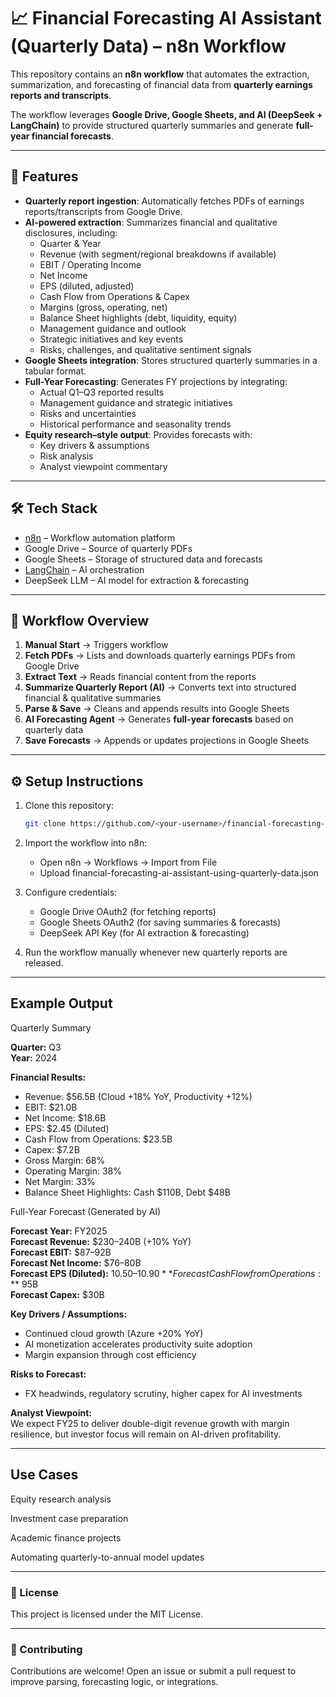 # 📈 Financial Forecasting AI Assistant (Quarterly Data) – n8n Workflow

This repository contains an **n8n workflow** that automates the extraction, summarization, and forecasting of financial data from **quarterly earnings reports and transcripts**.  

The workflow leverages **Google Drive, Google Sheets, and AI (DeepSeek + LangChain)** to provide structured quarterly summaries and generate **full-year financial forecasts**.

---

## 🚀 Features
- **Quarterly report ingestion**: Automatically fetches PDFs of earnings reports/transcripts from Google Drive.  
- **AI-powered extraction**: Summarizes financial and qualitative disclosures, including:  
  - Quarter & Year  
  - Revenue (with segment/regional breakdowns if available)  
  - EBIT / Operating Income  
  - Net Income  
  - EPS (diluted, adjusted)  
  - Cash Flow from Operations & Capex  
  - Margins (gross, operating, net)  
  - Balance Sheet highlights (debt, liquidity, equity)  
  - Management guidance and outlook  
  - Strategic initiatives and key events  
  - Risks, challenges, and qualitative sentiment signals  
- **Google Sheets integration**: Stores structured quarterly summaries in a tabular format.  
- **Full-Year Forecasting**: Generates FY projections by integrating:  
  - Actual Q1–Q3 reported results  
  - Management guidance and strategic initiatives  
  - Risks and uncertainties  
  - Historical performance and seasonality trends  
- **Equity research–style output**: Provides forecasts with:  
  - Key drivers & assumptions  
  - Risk analysis  
  - Analyst viewpoint commentary  

---

## 🛠️ Tech Stack
- [n8n](https://n8n.io/) – Workflow automation platform  
- Google Drive – Source of quarterly PDFs  
- Google Sheets – Storage of structured data and forecasts  
- [LangChain](https://www.langchain.com/) – AI orchestration  
- DeepSeek LLM – AI model for extraction & forecasting  

---

## 📂 Workflow Overview
1. **Manual Start** → Triggers workflow  
2. **Fetch PDFs** → Lists and downloads quarterly earnings PDFs from Google Drive  
3. **Extract Text** → Reads financial content from the reports  
4. **Summarize Quarterly Report (AI)** → Converts text into structured financial & qualitative summaries  
5. **Parse & Save** → Cleans and appends results into Google Sheets  
6. **AI Forecasting Agent** → Generates **full-year forecasts** based on quarterly data  
7. **Save Forecasts** → Appends or updates projections in Google Sheets  

---

## ⚙️ Setup Instructions
1. Clone this repository:
   ```bash
   git clone https://github.com/<your-username>/financial-forecasting-ai-assistant-quarterly.git

2. Import the workflow into n8n:
   - Open n8n → Workflows → Import from File
   - Upload financial-forecasting-ai-assistant-using-quarterly-data.json

3. Configure credentials:
   - Google Drive OAuth2 (for fetching reports)
   - Google Sheets OAuth2 (for saving summaries & forecasts)
   - DeepSeek API Key (for AI extraction & forecasting)

4. Run the workflow manually whenever new quarterly reports are released.

---

## Example Output

Quarterly Summary

**Quarter:** Q3  
**Year:** 2024  

**Financial Results:**  
- Revenue: $56.5B (Cloud +18% YoY, Productivity +12%)  
- EBIT: $21.0B  
- Net Income: $18.6B  
- EPS: $2.45 (Diluted)  
- Cash Flow from Operations: $23.5B  
- Capex: $7.2B  
- Gross Margin: 68%  
- Operating Margin: 38%  
- Net Margin: 33%  
- Balance Sheet Highlights: Cash $110B, Debt $48B

Full-Year Forecast (Generated by AI)

**Forecast Year:** FY2025  
**Forecast Revenue:** $230–240B (+10% YoY)  
**Forecast EBIT:** $87–92B  
**Forecast Net Income:** $76–80B  
**Forecast EPS (Diluted):** $10.50–10.90  
**Forecast Cash Flow from Operations:** ~$95B  
**Forecast Capex:** $30B  

**Key Drivers / Assumptions:**  
- Continued cloud growth (Azure +20% YoY)  
- AI monetization accelerates productivity suite adoption  
- Margin expansion through cost efficiency  

**Risks to Forecast:**  
- FX headwinds, regulatory scrutiny, higher capex for AI investments  

**Analyst Viewpoint:**  
We expect FY25 to deliver double-digit revenue growth with margin resilience, but investor focus will remain on AI-driven profitability.

---

## Use Cases

Equity research analysis

Investment case preparation

Academic finance projects

Automating quarterly-to-annual model updates

---

### 📄 License

This project is licensed under the MIT License.

---

### 🤝 Contributing

Contributions are welcome! Open an issue or submit a pull request to improve parsing, forecasting logic, or integrations.
